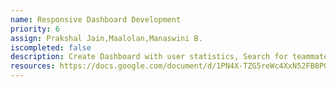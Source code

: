 ```yaml
---
name: Responsive Dashboard Development
priority: 6
assign: Prakshal Jain,Maalolan,Manaswini B.
iscompleted: false
description: Create Dashboard with user statistics, Search for teammate option, Music-related options (add playlist etc.), Settings, Profile, List of upcoming Hackthons etc.
resources: https://docs.google.com/document/d/1PN4X-TZG5reWc4XxN52FB8PGKdDq-LCpsiPcmlymmE4/edit?usp=sharing,https://prakshal-jain.github.io/CodeAura-DashBoard/
---
```

